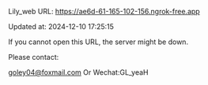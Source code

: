 Lily_web URL: https://ae6d-61-165-102-156.ngrok-free.app

Updated at: 2024-12-10 17:25:15

If you cannot open this URL, the server might be down.

Please contact: 

goley04@foxmail.com Or Wechat:GL_yeaH